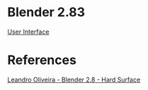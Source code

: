 # Blender 2.83

[User Interface](user_interface.md)

# References
[Leandro Oliveira - Blender 2.8 - Hard Surface](https://www.youtube.com/watch?v=RW7fSTqk584&list=PLL1D61JqLE-UxTMtWnQIwB51kP9kk3g_L)
